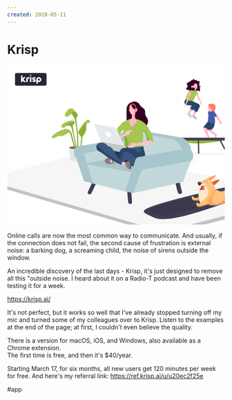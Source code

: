 ```yaml
---
created: 2020-05-11
---
```


# Krisp

![Krisp promo](krisp.png "Krisp promo")

Online calls are now the most common way to communicate.
And usually, if the connection does not fail, the second cause of frustration is external noise: a barking dog, a screaming child, the noise of sirens outside the window.

An incredible discovery of the last days - Krisp, it's just designed to remove all this "outside noise.
I heard about it on a Radio-T podcast and have been testing it for a week.

https://krisp.ai/

It's not perfect, but it works so well that I've already stopped turning off my mic and turned some of my colleagues over to Krisp.
Listen to the examples at the end of the page; at first, I couldn't even believe the quality.

There is a version for macOS, iOS, and Windows, also available as a Chrome extension.  
The first time is free, and then it's $40/year.

Starting March 17, for six months, all new users get 120 minutes per week for free.
And here's my referral link: https://ref.krisp.ai/u/u20ec2f25e

#app

